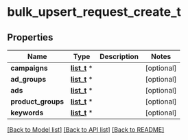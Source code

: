# bulk_upsert_request_create_t

## Properties
Name | Type | Description | Notes
------------ | ------------- | ------------- | -------------
**campaigns** | [**list_t**](campaign_create_request.md) \* |  | [optional] 
**ad_groups** | [**list_t**](ad_group_create_request.md) \* |  | [optional] 
**ads** | [**list_t**](ad_create_request.md) \* |  | [optional] 
**product_groups** | [**list_t**](product_group_promotion_create_request.md) \* |  | [optional] 
**keywords** | [**list_t**](keywords_request.md) \* |  | [optional] 

[[Back to Model list]](../README.md#documentation-for-models) [[Back to API list]](../README.md#documentation-for-api-endpoints) [[Back to README]](../README.md)


